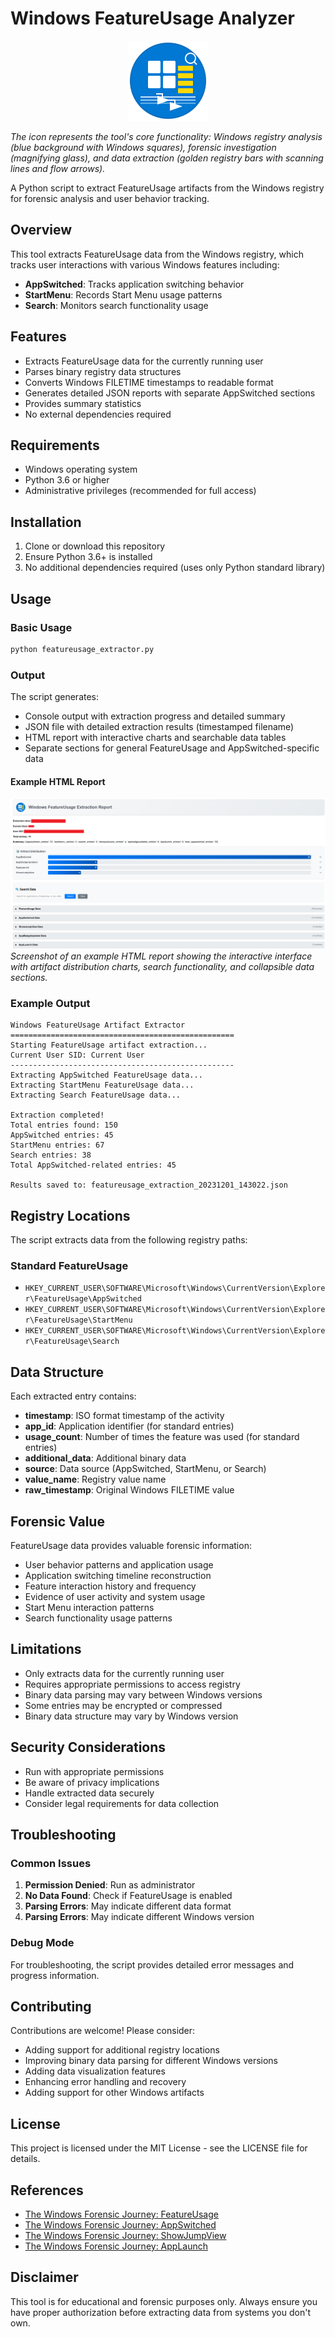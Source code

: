 # Windows FeatureUsage Analyzer

<div align="center">
  <img src="icon.svg" alt="Windows FeatureUsage Analyzer Icon" width="128" height="128">
</div>

*The icon represents the tool's core functionality: Windows registry analysis (blue background with Windows squares), forensic investigation (magnifying glass), and data extraction (golden registry bars with scanning lines and flow arrows).*

A Python script to extract FeatureUsage artifacts from the Windows registry for forensic analysis and user behavior tracking.

## Overview

This tool extracts FeatureUsage data from the Windows registry, which tracks user interactions with various Windows features including:

- **AppSwitched**: Tracks application switching behavior
- **StartMenu**: Records Start Menu usage patterns
- **Search**: Monitors search functionality usage

## Features

- Extracts FeatureUsage data for the currently running user
- Parses binary registry data structures
- Converts Windows FILETIME timestamps to readable format
- Generates detailed JSON reports with separate AppSwitched sections
- Provides summary statistics
- No external dependencies required

## Requirements

- Windows operating system
- Python 3.6 or higher
- Administrative privileges (recommended for full access)

## Installation

1. Clone or download this repository
2. Ensure Python 3.6+ is installed
3. No additional dependencies required (uses only Python standard library)

## Usage

### Basic Usage

```bash
python featureusage_extractor.py
```

### Output

The script generates:
- Console output with extraction progress and detailed summary
- JSON file with detailed extraction results (timestamped filename)
- HTML report with interactive charts and searchable data tables
- Separate sections for general FeatureUsage and AppSwitched-specific data

#### Example HTML Report

![HTML Report Example](examples/html_report_example.png)
*Screenshot of an example HTML report showing the interactive interface with artifact distribution charts, search functionality, and collapsible data sections.*

### Example Output

```
Windows FeatureUsage Artifact Extractor
==================================================
Starting FeatureUsage artifact extraction...
Current User SID: Current User
--------------------------------------------------
Extracting AppSwitched FeatureUsage data...
Extracting StartMenu FeatureUsage data...
Extracting Search FeatureUsage data...

Extraction completed!
Total entries found: 150
AppSwitched entries: 45
StartMenu entries: 67
Search entries: 38
Total AppSwitched-related entries: 45

Results saved to: featureusage_extraction_20231201_143022.json
```

## Registry Locations

The script extracts data from the following registry paths:

### Standard FeatureUsage
- `HKEY_CURRENT_USER\SOFTWARE\Microsoft\Windows\CurrentVersion\Explorer\FeatureUsage\AppSwitched`
- `HKEY_CURRENT_USER\SOFTWARE\Microsoft\Windows\CurrentVersion\Explorer\FeatureUsage\StartMenu`
- `HKEY_CURRENT_USER\SOFTWARE\Microsoft\Windows\CurrentVersion\Explorer\FeatureUsage\Search`



## Data Structure

Each extracted entry contains:

- **timestamp**: ISO format timestamp of the activity
- **app_id**: Application identifier (for standard entries)
- **usage_count**: Number of times the feature was used (for standard entries)
- **additional_data**: Additional binary data
- **source**: Data source (AppSwitched, StartMenu, or Search)
- **value_name**: Registry value name
- **raw_timestamp**: Original Windows FILETIME value



## Forensic Value

FeatureUsage data provides valuable forensic information:

- User behavior patterns and application usage
- Application switching timeline reconstruction
- Feature interaction history and frequency
- Evidence of user activity and system usage
- Start Menu interaction patterns
- Search functionality usage patterns

## Limitations

- Only extracts data for the currently running user
- Requires appropriate permissions to access registry
- Binary data parsing may vary between Windows versions
- Some entries may be encrypted or compressed
- Binary data structure may vary by Windows version

## Security Considerations

- Run with appropriate permissions
- Be aware of privacy implications
- Handle extracted data securely
- Consider legal requirements for data collection

## Troubleshooting

### Common Issues

1. **Permission Denied**: Run as administrator
2. **No Data Found**: Check if FeatureUsage is enabled
3. **Parsing Errors**: May indicate different data format
4. **Parsing Errors**: May indicate different Windows version

### Debug Mode

For troubleshooting, the script provides detailed error messages and progress information.

## Contributing

Contributions are welcome! Please consider:

- Adding support for additional registry locations
- Improving binary data parsing for different Windows versions
- Adding data visualization features
- Enhancing error handling and recovery
- Adding support for other Windows artifacts

## License

This project is licensed under the MIT License - see the LICENSE file for details.

## References

- [The Windows Forensic Journey: FeatureUsage](https://medium.com/@boutnaru/the-windows-forensic-journey-featureusage-aed8f14c84ab)
- [The Windows Forensic Journey: AppSwitched](https://medium.com/@boutnaru/the-windows-forensic-journey-appswitched-55abc690f0f0)
- [The Windows Forensic Journey: ShowJumpView](https://medium.com/@boutnaru/the-windows-forensic-journey-showjumpview-ec24a17ecaf0)
- [The Windows Forensic Journey: AppLaunch](https://medium.com/@boutnaru/the-windows-forensic-journey-applaunch-617c0635e126)

## Disclaimer

This tool is for educational and forensic purposes only. Always ensure you have proper authorization before extracting data from systems you don't own. 